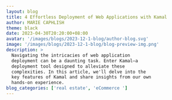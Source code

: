 ```yaml
---
layout: blog
title: 4 Effortless Deployment of Web Applications with Kamal
author: MARIE CAPHLISH
theme: black
date: 2023-04-30T20:20:00+08:00
avatar: '/images/blogs/2023-12-1-blog/author-blog.svg'
image: '/images/blogs/2023-12-1-blog/blog-preview-img.png'
description: >
  Navigating the intricacies of web application
  deployment can be a daunting task. Enter Kamal—a
  deployment tool designed to alleviate these
  complexities. In this article, we'll delve into the
  key features of Kamal and share insights from our own
  hands-on experience.
blog_categories: ['real estate', 'eCommerce ']
---
```

